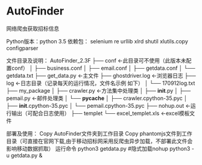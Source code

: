 # AutoFinder
网络爬虫获取招标信息

Python版本：python 3.5
依赖包：
selenium
re
urllib
xlrd
shutil
xlutils.copy
configparser
 
 
文件目录及说明：
AutoFinder_2.3F
├── conf  ←此目录可不使用（此版本未配置conf）
│   ├── business.conf
│   ├── email.conf
│   ├── getdata.conf
│   └── getdata.txt
├── get_data.py ←主文件
├── ghostdriver.log ←浏览器日志
├── log ←日志目录（记录每天的运行情况，文件名示例 如下）
│   └── 170912log.txt
├── my_package
│   ├── crawler.py ←方法集中处理类
│   ├── __init__.py
│   ├── pemail.py ←邮件处理类
│   └── __pycache__
│       ├── crawler.cpython-35.pyc
│       ├── __init__.cpython-35.pyc
│       └── pemail.cpython-35.pyc
├── nohup.out ←运行输出（可配合日志使用）
├── templet
   └── excel_templet.xls ←excel模板文件
 
 
部署及使用：
Copy AutoFinder文件夹到工作目录
Copy phantomjs文件到工作目录（可直接在官网下载,由于移动招标网采用反爬虫异步加载，不部署此文件会影响移动数据抓取）
运行命令 python3 getdata.py
#隐式加载nohup python3 -u getdata.py &

